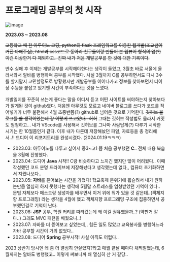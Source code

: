 <h1>프로그래밍 공부의 첫 시작</h1>

![image](https://github.com/orieasy1/23-1-Programming-Study/assets/129071350/99838641-079a-4853-b1fe-89c703251d24)

**2023.03 ~ 2023.08**

~~고등학교 때 한 아두이노 코딩, python의 flask 프레임워크를 이용한 웹개발(조교쌤이 거진 다해주심), html과 css코드로 동아리 친구들이랑 만들어 본 웹뷰어 형식의 앱(?) 이런 이상한거 다 제외하고.. 진짜 내가 처음 개발공부를 한 것에 대한 기록이다.~~


반수 실패 후 이제는 개발공부를 시작해야한다는 생각이 들었고, 3월초 바로 서울에 올라서와서 알바를 병행하며 공부를 시작했다.
사실 3월까지 C를 공부하면서도 다시 3수를 할지말지 고민할정도로 방황했지만 개발공부를 이어나가고 정보를 찾아보면서 더이상 수능을 붙잡고 있기엔 시간이 부족하다는 것을 느꼈다.
<br><br>
개발일지를 꾸준히 쓰는게 좋다는 말을 어디서 듣고 어떤 사이트를 써야하는지 찾아보다가 알게된 것이 github였다.
처음엔 아무것도 모르고 네이버 블로그를 쓰다가 코드를 적어넣기가 너무 불편해서 4월 초중반쯤(?) github로 넘어온 것으로 기억한다.
~~깃허브 블로그를 쓸 생각이었는데 걍 이렇게 쓰고있다.. 허허~~
그때는 깃허브 작성법도 몰라서 커밋도 엄청하고... 내가 VScode를 사용해서 깃허브를 그나마 사람답게(?) 다루기 시작한 시기는 한 10월쯤인거 같다.
이후 내가 다른데 저장해놨던 파일, 자료등을 총 정리해서..!! 드디어 이 리포지토리를 완성시켰다. (2024.01.19ㅋㅋㅋ)

* 2023.03: 아두이노를 다루고 싶어서 중3~고1 쯤 처음 공부했던 **C**.. 전체 내용 복습을 3월에 진행했다.
* 2023.04: 드디어 **Java** 시작!! C랑 비슷하다고 느끼긴 했지만 많이 어려웠다.. 이때 작성했던 코드 분명 드라이브에 저장해놨다고 생각했는데 없다,, 컴퓨터 초기화하면서 지웠나보다..
* 2023.05: **자바**를 뜯어보는 시간을 가졌다! 학교축제 분위기에 휩슬려서 내가 원하는만큼 열심히 하지 못했다는 생각에 5월말 스트레스를 엄청받았던 기억이 있다.. 문법 자체보다 메소드랑 생성자를 배우면서 이거 위에 뭐가 있을 것 같은데..(객체지향 프로그래밍) 라는 생각을 4월에 했고 객체지향 프로그래밍 구조에 집중하면서 공부했던걸로 기억이 난다.
* 2023.06: **JSP** 공부, 학원 커리를 따라갔는데 왜 이걸 권유했을까..? (약판거 같다..) 그래도 MVC 패턴을 배웠으니..!
* 2023.07: 자바를 더 뜯어보고 싶었는데,, 힘든 일도 많았고 교육봉사를 병행하느라 자바 공부할 시간이 거의 없었다..
* 2023.08: 드디어 **Spring** 공부시작! 사실 아직도 어렵다..

2023 상반기 당시엔 왜 좀 더 열심히 안살았지?라고 매월 끝날 때마다 채찍질했는데, 6월까지는 알바도 병행했고.. 이렇게 써보니까 꽤 열심히 산 거 같당..
  
